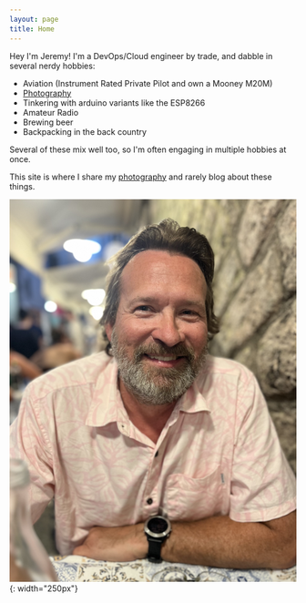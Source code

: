 ```yaml
---
layout: page
title: Home
---
```


Hey I'm Jeremy! I'm a DevOps/Cloud engineer by trade, and dabble in several
nerdy hobbies:

- Aviation (Instrument Rated Private Pilot and own a Mooney M20M)
- [Photography](/photography)
- Tinkering with arduino variants like the ESP8266
- Amateur Radio
- Brewing beer
- Backpacking in the back country

Several of these mix well too, so I'm often engaging in multiple hobbies at
once.

This site is where I share my [photography](/photography) and rarely blog about these things.

![image](/assets/images/IMG_3677.jpg){: width="250px"}
